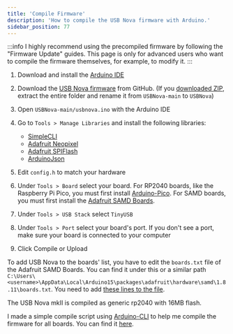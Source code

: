 ```yaml
---
title: 'Compile Firmware'
description: 'How to compile the USB Nova firmware with Arduino.'
sidebar_position: 77
---
```


:::info
I highly recommend using the precompiled firmware by following the "Firmware Update" guides. This page is only for advanced users who want to compile the firmware themselves, for example, to modify it. 
:::

1. Download and install the [Arduino IDE](https://www.arduino.cc/en/software)

2. Download the [USB Nova firmware](https://github.com/spacehuhnTech/usbnova) from GitHub. (If you [downloaded ZIP](https://github.com/SpacehuhnTech/USBNova/archive/refs/heads/main.zip), extract the entire folder and rename it from `USBNova-main` to `USBNova`)

3. Open `USBNova-main/usbnova.ino` with the Arduino IDE 

4. Go to `Tools > Manage Libraries` and install the following libraries:
    * [SimpleCLI](https://github.com/spacehuhnTech/simplecli)
    * [Adafruit Neopixel](https://github.com/adafruit/Adafruit_NeoPixel)
    * [Adafruit SPIFlash](https://github.com/adafruit/Adafruit_SPIFlash)
    * [ArduinoJson](https://arduinojson.org/)

5. Edit `config.h` to match your hardware

6. Under `Tools > Board` select your board. For RP2040 boards, like the Raspberry Pi Pico, you must first install [Arduino-Pico](https://arduino-pico.readthedocs.io/en/latest/install.html). For SAMD boards, you must first install the [Adafruit SAMD Boards](https://learn.adafruit.com/add-boards-arduino-v164/setup).

7. Under `Tools > USB Stack` select `TinyUSB`

8. Under `Tools > Port` select your board's port. If you don't see a port, make sure your board is connected to your computer

9. Click Compile or Upload 

To add USB Nova to the boards' list, you have to edit the `boards.txt` file of the Adafruit SAMD Boards. You can find it under this or a similar path `C:\Users\<username>\AppData\Local\Arduino15\packages\adafruit\hardware\samd\1.8.11\boards.txt`. 
You need to add [these lines to the file](https://github.com/SpacehuhnTech/USBNova/blob/main/boards.txt). 

The USB Nova mkII is compiled as generic rp2040 with 16MB flash. 

I made a simple compile script using [Arduino-CLI](https://arduino.github.io/arduino-cli/) to help me compile the firmware for all boards. You can find it [here](https://github.com/SpacehuhnTech/USBNova/blob/main/compile.sh). 